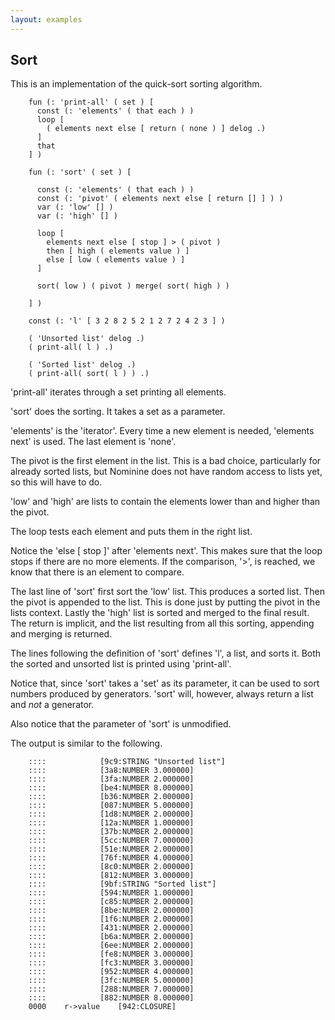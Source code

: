 ```yaml
---
layout: examples
---
```



Sort
----

This is an implementation of the quick-sort sorting algorithm.

        fun (: 'print-all' ( set ) [
          const (: 'elements' ( that each ) )
          loop [
            ( elements next else [ return ( none ) ] delog .)
          ]
          that
        ] )

        fun (: 'sort' ( set ) [

          const (: 'elements' ( that each ) )
          const (: 'pivot' ( elements next else [ return [] ] ) )
          var (: 'low' [] )
          var (: 'high' [] )

          loop [
            elements next else [ stop ] > ( pivot )
            then [ high ( elements value ) ]
            else [ low ( elements value ) ]
          ]

          sort( low ) ( pivot ) merge( sort( high ) )

        ] )

        const (: 'l' [ 3 2 8 2 5 2 1 2 7 2 4 2 3 ] )

        ( 'Unsorted list' delog .)
        ( print-all( l ) .)

        ( 'Sorted list' delog .)
        ( print-all( sort( l ) ) .)

'print-all' iterates through a set printing all elements.

'sort' does the sorting. It takes a set as a parameter.

'elements' is the 'iterator'. Every time a new element is needed, 'elements next' is used. The last element is 'none'.

The pivot is the first element in the list. This is a bad choice, particularly for already sorted lists, but Nominine
does not have random access to lists yet, so this will have to do.

'low' and 'high' are lists to contain the elements lower than and higher than the pivot.

The loop tests each element and puts them in the right list.

Notice the 'else [ stop ]' after 'elements next'. This makes sure that the loop stops if there are no more elements.
If the comparison, '>', is reached, we know that there is an element to compare.

The last line of 'sort' first sort the 'low' list. This produces a sorted list.
Then the pivot is appended to the list. This is done just by putting the pivot in the lists context.
Lastly the 'high' list is sorted and merged to the final result.
The return is implicit, and the list resulting from all this sorting, appending and merging is returned.

The lines following the definition of 'sort' defines 'l', a list, and sorts it.
Both the sorted and unsorted list is printed using 'print-all'.

Notice that, since 'sort' takes a 'set' as its parameter, it can be used to sort numbers produced by generators.
'sort' will, however, always return a list and *not* a generator.

Also notice that the parameter of 'sort' is unmodified.


The output is similar to the following.

        ::::			[9c9:STRING "Unsorted list"]
        ::::			[3a8:NUMBER 3.000000]
        ::::			[3fa:NUMBER 2.000000]
        ::::			[be4:NUMBER 8.000000]
        ::::			[b36:NUMBER 2.000000]
        ::::			[087:NUMBER 5.000000]
        ::::			[1d8:NUMBER 2.000000]
        ::::			[12a:NUMBER 1.000000]
        ::::			[37b:NUMBER 2.000000]
        ::::			[5cc:NUMBER 7.000000]
        ::::			[51e:NUMBER 2.000000]
        ::::			[76f:NUMBER 4.000000]
        ::::			[8c0:NUMBER 2.000000]
        ::::			[812:NUMBER 3.000000]
        ::::			[9bf:STRING "Sorted list"]
        ::::			[594:NUMBER 1.000000]
        ::::			[c85:NUMBER 2.000000]
        ::::			[8be:NUMBER 2.000000]
        ::::			[1f6:NUMBER 2.000000]
        ::::			[431:NUMBER 2.000000]
        ::::			[b6a:NUMBER 2.000000]
        ::::			[6ee:NUMBER 2.000000]
        ::::			[fe8:NUMBER 3.000000]
        ::::			[fc3:NUMBER 3.000000]
        ::::			[952:NUMBER 4.000000]
        ::::			[3fc:NUMBER 5.000000]
        ::::			[288:NUMBER 7.000000]
        ::::			[882:NUMBER 8.000000]
        0000	r->value	[942:CLOSURE]




